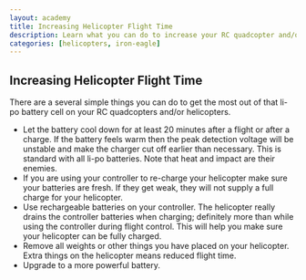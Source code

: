 ```yaml
---
layout: academy
title: Increasing Helicopter Flight Time
description: Learn what you can do to increase your RC quadcopter and/or helicopter flight time.
categories: [helicopters, iron-eagle]
---
```


Increasing Helicopter Flight Time 
---------------------------------

There are a several simple things you can do to get the most out of that li-po battery cell on your RC quadcopters and/or helicopters.

- Let the battery cool down for at least 20 minutes after a flight or after a charge. If the battery feels warm then the peak detection voltage will be unstable and make the charger cut off earlier than necessary. This is standard with all li-po batteries. Note that heat and impact are their enemies.
- If you are using your controller to re-charge your helicopter make sure your batteries are fresh. If they get weak, they will not supply a full charge for your helicopter.
- Use rechargeable batteries on your controller. The helicopter really drains the controller batteries when charging; definitely more than while using the controller during flight control. This will help you make sure your helicopter can be fully charged.
- Remove all weights or other things you have placed on your helicopter. Extra things on the helicopter means reduced flight time.
- Upgrade to a more powerful battery.

